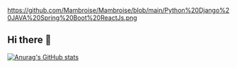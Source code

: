 https://github.com/Mambroise/Mambroise/blob/main/Python%20Django%20JAVA%20Spring%20Boot%20ReactJs.png
## Hi there 👋
<!--
**Mambroise/Mambroise** is a ✨ _special_ ✨ repository because its `README.md` (this file) appears on your GitHub profile.

Here are some ideas to get you started:

- 🔭 I’m currently working on ...
- 🌱 I’m currently learning ...
- 👯 I’m looking to collaborate on ...
- 🤔 I’m looking for help with ...
- 💬 Ask me about ...
- 📫 How to reach me: ...
- 😄 Pronouns: ...
- ⚡ Fun fact: ...
-->
[![Anurag's GitHub stats](https://github-readme-stats.vercel.app/api?username=Mambroise)](https://github.com/anuraghazra/github-readme-stats)
